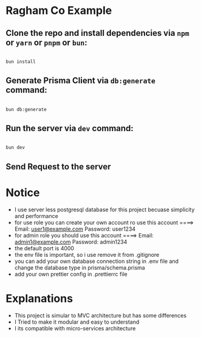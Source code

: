 # Ragham Co Example

## Clone the repo and install dependencies via `npm` or `yarn` or `pnpm` or `bun`:

```bash

bun install

```

## Generate Prisma Client via `db:generate` command:

```bash

bun db:generate

```

## Run the server via `dev` command:

```bash

bun dev

```

## Send Request to the server

# Notice

- I use server less postgresql database for this project becuase simplicity and performance
- for use role you can create your own account ro use this account ====> Email: user1@example.com Password: user1234
- for admin role you should use this account ====> Email: admin1@example.com Password: admin1234
- the default port is 4000
- the env file is important, so i use remove it from .gitignore
- you can add your own database connection string in .env file and change the database type in prisma/schema.prisma
- add your own prettier config in .prettierrc file

# Explanations

- This project is simular to MVC architecture but has some differences
- I Tried to make it modular and easy to understand
- I its compatible with micro-services architecture
